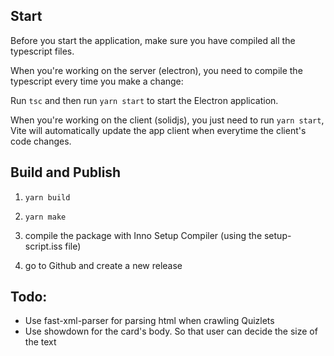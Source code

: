 ## Start

Before you start the application, make sure you have compiled all the typescript files.

When you're working on the server (electron), you need to compile the typescript every time you make a change:

Run `tsc` and then run `yarn start` to start the Electron application.

When you're working on the client (solidjs), you just need to run `yarn start`, Vite will automatically update the app client when everytime the client's code changes.

## Build and Publish

1. `yarn build`

2. `yarn make`

3. compile the package with Inno Setup Compiler (using the setup-script.iss file)

4. go to Github and create a new release

## Todo:

- Use fast-xml-parser for parsing html when crawling Quizlets
- Use showdown for the card's body. So that user can decide the size of the text
